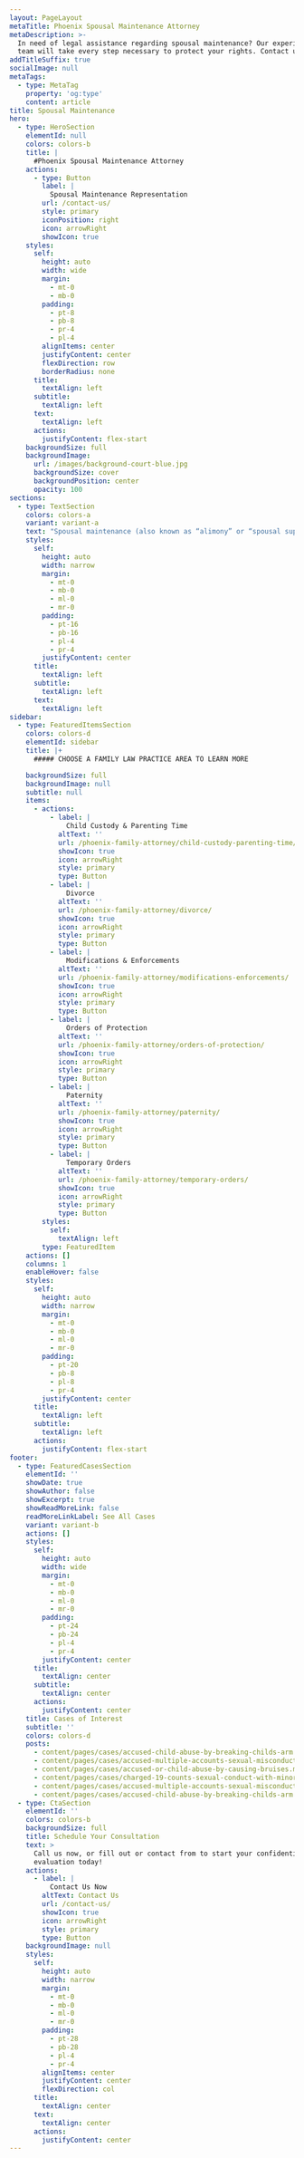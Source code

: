 ```yaml
---
layout: PageLayout
metaTitle: Phoenix Spousal Maintenance Attorney
metaDescription: >-
  In need of legal assistance regarding spousal maintenance? Our experienced
  team will take every step necessary to protect your rights. Contact us today!
addTitleSuffix: true
socialImage: null
metaTags:
  - type: MetaTag
    property: 'og:type'
    content: article
title: Spousal Maintenance
hero:
  - type: HeroSection
    elementId: null
    colors: colors-b
    title: |
      #Phoenix Spousal Maintenance Attorney
    actions:
      - type: Button
        label: |
          Spousal Maintenance Representation
        url: /contact-us/
        style: primary
        iconPosition: right
        icon: arrowRight
        showIcon: true
    styles:
      self:
        height: auto
        width: wide
        margin:
          - mt-0
          - mb-0
        padding:
          - pt-8
          - pb-8
          - pr-4
          - pl-4
        alignItems: center
        justifyContent: center
        flexDirection: row
        borderRadius: none
      title:
        textAlign: left
      subtitle:
        textAlign: left
      text:
        textAlign: left
      actions:
        justifyContent: flex-start
    backgroundSize: full
    backgroundImage:
      url: /images/background-court-blue.jpg
      backgroundSize: cover
      backgroundPosition: center
      opacity: 100
sections:
  - type: TextSection
    colors: colors-a
    variant: variant-a
    text: "Spousal maintenance (also known as “alimony” or “spousal support”) is a set amount paid from one spouse to another to maintain a standard of living after divorce. Spousal maintenance will be based on factors including ability to pay, income of both parties, and duration of marriage.\n\nOur\_**Phoenix spousal maintenance attorneys**\_know how to protect your rights and assets after a divorce. Whether you are seeking to collect spousal maintenance or defend against unmanageable obligations, we can inform you of your rights and take a proactive approach to successfully resolve your case. While we are skilled negotiators, we are also skilled litigators and can take your case to trial if necessary.\n\n## SPOUSAL MAINTENANCE CALCULATION\n\nThe amount and duration of Spousal Maintenance is usually calculated based on a number of factors, including:\n\n*   The standard of living established during the marriage;\n\n*   The duration of the marriage;\n\n*   The age, employment history, earning ability, and physical and emotional condition of the individual seeking support;\n\n*   The ability of the individual who would be paying support to meet his or her needs while paying the other party spousal maintenance;\n\n*   The comparative financial resources of the parties, including their comparative earning abilities in the labor market;\n\n*   If the individual requesting support contributed to the earning ability of the other party;\n\n*   The extent to which the individual seeking maintenance has reduced their income or career opportunities for the benefit of the other individual;\n\n*   The ability of the both parties after the dissolution to contribute to the future educational costs of their mutual children;\n\n*   The financial recourses of the individual requesting support to determine his or her ability to provide for his or her needs independently;\n\n*   The time necessary to acquire sufficient education or training to enable the party seeking maintenance to find appropriate employment and whether such education or training is readily available;\n\n*   Excessive or abnormal expenditures, destruction, concealment or fraudulent disposition of community, joint tenancy and other property held in common;\n\n*   The cost for the spouse who is seeking maintenance to obtain health insurance and the reduction in the cost of health insurance for the spouse from whom maintenance is sought;\n\n*   All actual damages and judgments from conduct that results in criminal conviction of either spouse in which the other spouse or child was the victim.\n\n## CONTACT EXPERIENCED PHOENIX FAMILY LAW ATTORNEYS\n\nOur lawyers will take every step necessary to protect your rights. Whether in negotiations and settlement or court, we know how to secure your best interests.\n\nContact Blumberg & Associates, at\_[602-277-6180](tel:+16022776180)\_for a consultation with an experienced Phoenix, family law attorney.\n"
    styles:
      self:
        height: auto
        width: narrow
        margin:
          - mt-0
          - mb-0
          - ml-0
          - mr-0
        padding:
          - pt-16
          - pb-16
          - pl-4
          - pr-4
        justifyContent: center
      title:
        textAlign: left
      subtitle:
        textAlign: left
      text:
        textAlign: left
sidebar:
  - type: FeaturedItemsSection
    colors: colors-d
    elementId: sidebar
    title: |+
      ##### CHOOSE A FAMILY LAW PRACTICE AREA TO LEARN MORE

    backgroundSize: full
    backgroundImage: null
    subtitle: null
    items:
      - actions:
          - label: |
              Child Custody & Parenting Time
            altText: ''
            url: /phoenix-family-attorney/child-custody-parenting-time/
            showIcon: true
            icon: arrowRight
            style: primary
            type: Button
          - label: |
              Divorce
            altText: ''
            url: /phoenix-family-attorney/divorce/
            showIcon: true
            icon: arrowRight
            style: primary
            type: Button
          - label: |
              Modifications & Enforcements
            altText: ''
            url: /phoenix-family-attorney/modifications-enforcements/
            showIcon: true
            icon: arrowRight
            style: primary
            type: Button
          - label: |
              Orders of Protection
            altText: ''
            url: /phoenix-family-attorney/orders-of-protection/
            showIcon: true
            icon: arrowRight
            style: primary
            type: Button
          - label: |
              Paternity
            altText: ''
            url: /phoenix-family-attorney/paternity/
            showIcon: true
            icon: arrowRight
            style: primary
            type: Button
          - label: |
              Temporary Orders
            altText: ''
            url: /phoenix-family-attorney/temporary-orders/
            showIcon: true
            icon: arrowRight
            style: primary
            type: Button
        styles:
          self:
            textAlign: left
        type: FeaturedItem
    actions: []
    columns: 1
    enableHover: false
    styles:
      self:
        height: auto
        width: narrow
        margin:
          - mt-0
          - mb-0
          - ml-0
          - mr-0
        padding:
          - pt-20
          - pb-8
          - pl-8
          - pr-4
        justifyContent: center
      title:
        textAlign: left
      subtitle:
        textAlign: left
      actions:
        justifyContent: flex-start
footer:
  - type: FeaturedCasesSection
    elementId: ''
    showDate: true
    showAuthor: false
    showExcerpt: true
    showReadMoreLink: false
    readMoreLinkLabel: See All Cases
    variant: variant-b
    actions: []
    styles:
      self:
        height: auto
        width: wide
        margin:
          - mt-0
          - mb-0
          - ml-0
          - mr-0
        padding:
          - pt-24
          - pb-24
          - pl-4
          - pr-4
        justifyContent: center
      title:
        textAlign: center
      subtitle:
        textAlign: center
      actions:
        justifyContent: center
    title: Cases of Interest
    subtitle: ''
    colors: colors-d
    posts:
      - content/pages/cases/accused-child-abuse-by-breaking-childs-arm.md
      - content/pages/cases/accused-multiple-accounts-sexual-misconduct.md
      - content/pages/cases/accused-or-child-abuse-by-causing-bruises.md
      - content/pages/cases/charged-19-counts-sexual-conduct-with-minor.md
      - content/pages/cases/accused-multiple-accounts-sexual-misconduct.md
      - content/pages/cases/accused-child-abuse-by-breaking-childs-arm.md
  - type: CtaSection
    elementId: ''
    colors: colors-b
    backgroundSize: full
    title: Schedule Your Consultation
    text: >
      Call us now, or fill out or contact from to start your confidential case
      evaluation today!
    actions:
      - label: |
          Contact Us Now
        altText: Contact Us
        url: /contact-us/
        showIcon: true
        icon: arrowRight
        style: primary
        type: Button
    backgroundImage: null
    styles:
      self:
        height: auto
        width: narrow
        margin:
          - mt-0
          - mb-0
          - ml-0
          - mr-0
        padding:
          - pt-28
          - pb-28
          - pl-4
          - pr-4
        alignItems: center
        justifyContent: center
        flexDirection: col
      title:
        textAlign: center
      text:
        textAlign: center
      actions:
        justifyContent: center
---
```


